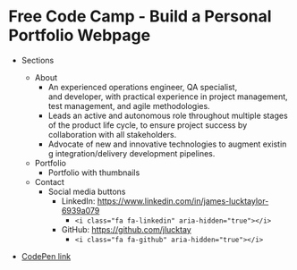 # Free Code Camp - Build a Personal Portfolio Webpage

- Sections
    - About
        - An experienced operations engineer, QA specialist, and developer, with practical experience in project management, test management, and agile methodologies.
        - Leads an active and autonomous role throughout multiple stages of the product life cycle, to ensure project success by collaboration with all stakeholders.
        - Advocate of new and innovative technologies to augment existing integration/delivery development pipelines.
    - Portfolio
        - Portfolio with thumbnails
    - Contact
        - Social media buttons
            - LinkedIn: https://www.linkedin.com/in/james-lucktaylor-6939a079
                - `<i class="fa fa-linkedin" aria-hidden="true"></i>`
            - GitHub: https://github.com/jlucktay
                - `<i class="fa fa-github" aria-hidden="true"></i>`

- [CodePen link](http://codepen.io/jlucktay/pen/vXrpWB)

